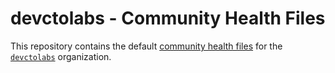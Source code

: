 # devctolabs - Community Health Files

This repository contains the default [community health files](https://help.github.com/en/github/building-a-strong-community/creating-a-default-community-health-file) for the [`devctolabs`](https://github.com/devctolabs) organization.
